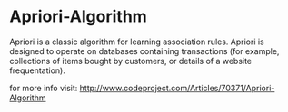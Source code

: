Apriori-Algorithm
=================

Apriori is a classic algorithm for learning association rules.
Apriori is designed to operate on databases containing transactions (for example, collections of items bought by customers, or details of a website frequentation).


for more info visit:
http://www.codeproject.com/Articles/70371/Apriori-Algorithm